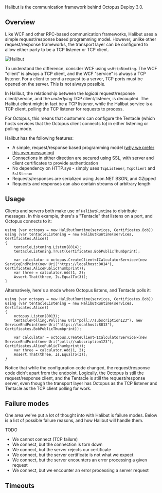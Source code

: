 Halibut is the communication framework behind Octopus Deploy 3.0. 

## Overview

Like WCF and other RPC-based communication frameworks, Halibut uses a simple request/response based programming model. However, unlike other request/response frameworks, the transport layer can be configured to allow either party to be a TCP listener or TCP client. 

![Halibut](http://res.cloudinary.com/octopusdeploy/image/upload/v1421035742/halibut_rqxrw2.png)

To understand the difference, consider WCF using `wsHttpBinding`. The WCF "client" is always a TCP client, and the WCF "service" is always a TCP listener. For a client to send a request to a server, TCP ports must be opened on the server. This is not always possible. 

In Halibut, the relationship between the *logical* request/response client/service, and the *underlying* TCP client/listener, is decoupled. The Halibut client might in fact be a TCP listener, while the Halibut service is a TCP client, polling the TCP listener for requests to process. 

For Octopus, this means that customers can configure the Tentacle (which hosts services that the Octopus client connects to) in either listening or polling mode. 

Halibut has the following features:

 - A simple, request/response based programming model ([why we prefer this over messaging](http://octopusdeploy.com/blog/actors-vs-rpc-in-octopus-3))
 - Connections in either direction are secured using SSL, with server and client certificates to provide authentication
 - No dependency on HTTP.sys - simply uses `TcpListener`, `TcpClient` and `SslStream`
 - Requests/responses are serialized using Json.NET BSON, and GZipped
 - Requests and responses can also contain streams of arbitrary length

## Usage

Clients and servers both make use of `HalibutRuntime` to distribute messages. In this example, there's a "Tentacle" that listens on a port, and Octopus connects to it:

```
using (var octopus = new HalibutRuntime(services, Certificates.Bob))
using (var tentacleListening = new HalibutRuntime(services, Certificates.Alice))
{
    tentacleListening.Listen(8014);
    tentacleListening.Trust(Certificates.BobPublicThumbprint);

    var calculator = octopus.CreateClient<ICalculatorService>(new ServiceEndPoint(new Uri("https://localhost:8014"), Certificates.AlicePublicThumbprint));
    var three = calculator.Add(1, 2);
    Assert.That(three, Is.EqualTo(3));
}
```

Alternatively, here's a mode where Octopus listens, and Tentacle polls it:

```
using (var octopus = new HalibutRuntime(services, Certificates.Bob))
using (var tentacleListening = new HalibutRuntime(services, Certificates.Alice))
{
    octopus.Listen(8013);
    tentaclePolling.Poll(new Uri("poll://subscription123"), new ServiceEndPoint(new Uri("https://localhost:8013"), Certificates.BobPublicThumbprint));

    var calculator = octopus.CreateClient<ICalculatorService>(new ServiceEndPoint(new Uri("poll://subscription123"), Certificates.AlicePublicThumbprint));
    var three = calculator.Add(1, 2);
    Assert.That(three, Is.EqualTo(3));
}
```

Notice that while the configuration code changed, the request/response code didn't apart from the endpoint. Logically, the Octopus is still the request/response client, and the Tentacle is still the request/response server, even though the transport layer has Octopus as the TCP listener and Tentacle as the TCP client polling for work. 

## Failure modes

One area we've put a lot of thought into with Halibut is failure modes. Below is a list of possible failure reasons, and how Halibut will handle them. 

TODO

 - We cannot connect (TCP failure)
 - We connect, but the connection is torn down
 - We connect, but the server rejects our certificate
 - We connect, but the server certificate is not what we expect
 - We connect, but the server encounters an error processing a given request
 - We connect, but we encounter an error processing a server request

## Timeouts



